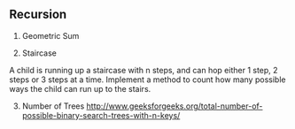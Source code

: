 ## Recursion

1) Geometric Sum

2) Staircase<br>

A child is running up a staircase with n steps, and can hop either 1 step, 2 steps or 3 steps at a time. Implement a method to count how many possible ways the child can run up to the stairs.

3) Number of Trees
http://www.geeksforgeeks.org/total-number-of-possible-binary-search-trees-with-n-keys/
